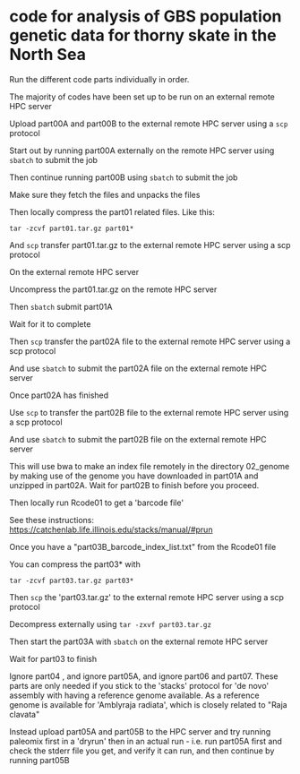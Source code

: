 # code for analysis of GBS population genetic data for thorny skate in the North Sea

Run the different code parts individually in order.

The majority of codes have been set up to be run on an external remote HPC server

Upload part00A and part00B to the external remote HPC server using a `scp` protocol

Start out by running part00A externally on the remote HPC server using `sbatch` to submit the job

Then continue running part00B using `sbatch` to submit the job

Make sure they fetch the files and unpacks the files

Then locally compress the part01 related files. Like this:

`tar -zcvf part01.tar.gz part01*`

And `scp` transfer part01.tar.gz to the  external remote HPC server using a scp protocol

On the external remote HPC server 

Uncompress the part01.tar.gz on the remote HPC server

Then `sbatch` submit part01A

Wait for it to complete

Then `scp` transfer the part02A file to the  external remote HPC server using a scp protocol

And use `sbatch` to submit the part02A file on the external remote HPC server

Once part02A has finished 

Use `scp` to transfer the part02B file to the external remote HPC server using a scp protocol

And use `sbatch` to submit the part02B file on the external remote HPC server

This will use bwa to make an index file remotely in the directory 02_genome by making use of the genome you have downloaded in part01A and unzipped in part02A. Wait for part02B to finish before you proceed.

Then locally run Rcode01 to get a 'barcode file'

See these instructions:
https://catchenlab.life.illinois.edu/stacks/manual/#prun

Once you have a "part03B_barcode_index_list.txt" from the Rcode01 file

You can compress the part03* with

`tar -zcvf part03.tar.gz part03*`

Then `scp` the 'part03.tar.gz' to the  external remote HPC server using a scp protocol

Decompress externally using `tar -zxvf part03.tar.gz`

Then start the part03A with `sbatch` on the external remote HPC server

Wait for part03 to finish


Ignore part04 , and ignore part05A, and ignore part06 and part07. These parts are only needed if you stick to the 'stacks' protocol for 'de novo' assembly with having a reference genome available. As a reference genome is available for 'Amblyraja radiata', which is closely related to "Raja clavata" 

Instead upload part05A and part05B to the HPC server and try running paleomix first in a 'dryrun' then in an actual run - i.e. run part05A  first and check the stderr file you get, and verify it can run, and then continue by running part05B







